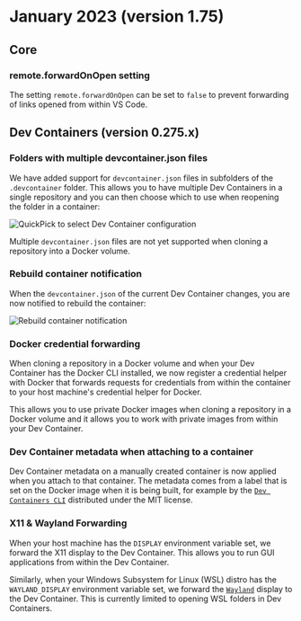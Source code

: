 # January 2023 (version 1.75)

## Core

### remote.forwardOnOpen setting

The setting `remote.forwardOnOpen` can be set to `false` to prevent forwarding of links opened from within VS Code.

## Dev Containers (version 0.275.x)

### Folders with multiple devcontainer.json files

We have added support for `devcontainer.json` files in subfolders of the `.devcontainer` folder. This allows you to have multiple Dev Containers in a single repository and you can then choose which to use when reopening the folder in a container:

![`QuickPick to select Dev Container configuration`](images/1_75/select-devcontainer-config.png)

Multiple `devcontainer.json` files are not yet supported when cloning a repository into a Docker volume.

### Rebuild container notification

When the `devcontainer.json` of the current Dev Container changes, you are now notified to rebuild the container:

![`Rebuild container notification`](images/1_75/rebuild-devcontainer-notification.png)

### Docker credential forwarding

When cloning a repository in a Docker volume and when your Dev Container has the Docker CLI installed, we now register a credential helper with Docker that forwards requests for credentials from within the container to your host machine's credential helper for Docker.

This allows you to use private Docker images when cloning a repository in a Docker volume and it allows you to work with private images from within your Dev Container.

### Dev Container metadata when attaching to a container

Dev Container metadata on a manually created container is now applied when you attach to that container. The metadata comes from a label that is set on the Docker image when it is being built, for example by the [`Dev Containers CLI`](HTTPS://github.com/devcontainers/cli) distributed under the MIT license.

### X11 & Wayland Forwarding

When your host machine has the `DISPLAY` environment variable set, we forward the X11 display to the Dev Container. This allows you to run GUI applications from within the Dev Container.

Similarly, when your Windows Subsystem for Linux (WSL) distro has the `WAYLAND_DISPLAY` environment variable set, we forward the [`Wayland`](HTTPS://wiki.debian.org/Wayland) display to the Dev Container. This is currently limited to opening WSL folders in Dev Containers.
